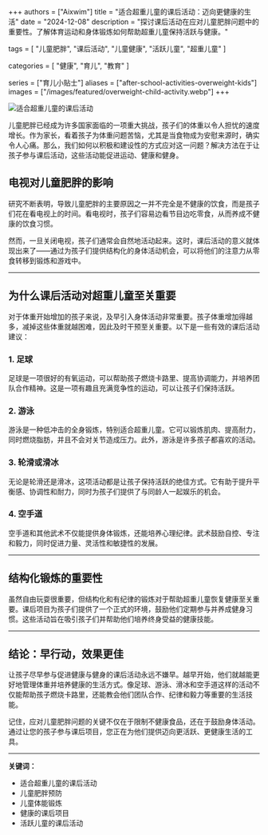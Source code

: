 +++
authors = ["Aixwim"]
title = "适合超重儿童的课后活动：迈向更健康的生活"
date = "2024-12-08"
description = "探讨课后活动在应对儿童肥胖问题中的重要性。了解体育运动和身体锻炼如何帮助超重儿童保持活跃与健康。"

tags = [
  "儿童肥胖",
  "课后活动",
  "儿童健康",
  "活跃儿童",
  "超重儿童"
]

categories = [
  "健康",
  "育儿",
  "教育"
]

series = ["育儿小贴士"]
aliases = ["after-school-activities-overweight-kids"]
images = ["/images/featured/overweight-child-activity.webp"]
+++

![适合超重儿童的课后活动]( /images/featured/overweight-child-activity.webp)

儿童肥胖已经成为许多国家面临的一项重大挑战，孩子们的体重以令人担忧的速度增长。作为家长，看着孩子为体重问题苦恼，尤其是当食物成为安慰来源时，确实令人心痛。那么，我们如何以积极和建设性的方式应对这一问题？解决方法在于让孩子参与课后活动，这些活动能促进运动、健康和健身。

<!--more-->

## 电视对儿童肥胖的影响

研究不断表明，导致儿童肥胖的主要原因之一并不完全是不健康的饮食，而是孩子们花在看电视上的时间。看电视时，孩子们容易边看节目边吃零食，从而养成不健康的饮食习惯。

然而，一旦关闭电视，孩子们通常会自然地活动起来。这时，课后活动的意义就体现出来了——通过为孩子们提供结构化的身体活动机会，可以将他们的注意力从零食转移到锻炼和游戏中。

---

## 为什么课后活动对超重儿童至关重要

对于体重开始增加的孩子来说，及早引入身体活动非常重要。孩子体重增加得越多，减掉这些体重就越困难，因此及时干预至关重要。以下是一些有效的课后活动建议：

### 1. **足球**
足球是一项很好的有氧运动，可以帮助孩子燃烧卡路里、提高协调能力，并培养团队合作精神。这是一项有趣且充满竞争性的运动，可以让孩子们保持活跃。

### 2. **游泳**
游泳是一种低冲击的全身锻炼，特别适合超重儿童。它可以锻炼肌肉、提高耐力，同时燃烧脂肪，并且不会对关节造成压力。此外，游泳是许多孩子都喜欢的活动。

### 3. **轮滑或滑冰**
无论是轮滑还是滑冰，这项活动都是让孩子保持活跃的绝佳方式。它有助于提升平衡感、协调性和耐力，同时为孩子们提供了与同龄人一起娱乐的机会。

### 4. **空手道**
空手道和其他武术不仅能提供身体锻炼，还能培养心理纪律。武术鼓励自控、专注和毅力，同时促进力量、灵活性和敏捷性的发展。

---

## 结构化锻炼的重要性

虽然自由玩耍很重要，但结构化和有纪律的锻炼对于帮助超重儿童恢复健康至关重要。课后项目为孩子们提供了一个正式的环境，鼓励他们定期参与并养成健身习惯。这些活动旨在吸引孩子们并帮助他们培养终身受益的健康技能。

---

## 结论：早行动，效果更佳

让孩子尽早参与促进健康与健身的课后活动永远不嫌早。越早开始，他们就越能更好地管理体重并培养健康的生活方式。像足球、游泳、滑冰和空手道这样的活动不仅能帮助孩子燃烧卡路里，还能教会他们团队合作、纪律和毅力等重要的生活技能。

记住，应对儿童肥胖问题的关键不仅在于限制不健康食品，还在于鼓励身体活动。通过让您的孩子参与课后项目，您正在为他们提供迈向更活跃、更健康生活的工具。

---

**关键词：**
- 适合超重儿童的课后活动
- 儿童肥胖预防
- 儿童体能锻炼
- 健康的课后项目
- 活跃儿童的课后活动
